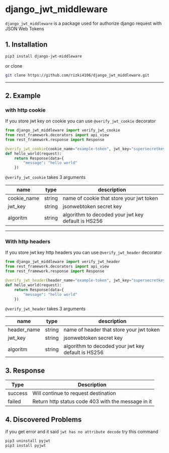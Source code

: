 # django_jwt_middleware

`django_jwt_middleware` is a package used for authorize django request with JSON Web Tokens

## 1. Installation

```bash
pip3 install django-jwt-middleware
```

or clone

```bash
git clone https://github.com/rizki4106/django_jwt_middleware.git
```

<hr/>

## 2. Example

### with http cookie

If you store jwt key on cookie you can use `@verify_jwt_cookie` decorator

```python
from django_jwt_middleware import verify_jwt_cookie
from rest_framework.decorators import api_view
from rest_framework.response import Response

@verify_jwt_cookie(cookie_name="example-token", jwt_key="supersecretkey", algorithm="HS256")
def hello_world(request):
    return Response(data={
        "message": "hello world"
    })
```

`@verify_jwt_cookie` takes 3 arguments

| name        | type   | description                                        |
| ----------- | ------ | -------------------------------------------------- |
| cookie_name | string | name of cookie that store your jwt token           |
| jwt_key     | string | jsonwebtoken secret key                            |
| algoritm    | string | algorithm to decoded your jwt key default is HS256 |

<hr/>

### With http headers

If you store jwt key http headers you can use `@verify_jwt_header` decorator

```python
from django_jwt_middleware import verify_jwt_header
from rest_framework.decorators import api_view
from rest_framework.response import Response

@verify_jwt_header(header_name="example-token", jwt_key="supersecretkey", algorithm="HS256")
def hello_world(request):
    return Response(data={
        "message": "hello world"
    })
```

`@verify_jwt_header` takes 3 arguments

| name        | type   | description                                        |
| ----------- | ------ | -------------------------------------------------- |
| header_name | string | name of header that store your jwt token           |
| jwt_key     | string | jsonwebtoken secret key                            |
| algoritm    | string | algorithm to decoded your jwt key default is HS256 |

## 3. Response

| Type    | Description                                        |
| ------- | -------------------------------------------------- |
| success | Will continue to request destination               |
| failed  | Return http status code 403 with the message in it |

## 4. Discovered Problems

if you get error and it said `jwt has no attribute decode` try this command

```bash
pip3 uninstall pyjwt
pip3 install pyjwt
```
